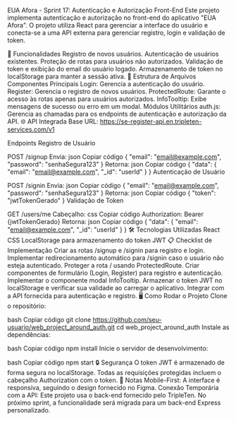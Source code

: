 EUA Afora - Sprint 17: Autenticação e Autorização Front-End
Este projeto implementa autenticação e autorização no front-end do aplicativo "EUA Afora". O projeto utiliza React para gerenciar a interface do usuário e conecta-se a uma API externa para gerenciar registro, login e validação de token.

🚀 Funcionalidades
Registro de novos usuários.
Autenticação de usuários existentes.
Proteção de rotas para usuários não autorizados.
Validação de token e exibição do email do usuário logado.
Armazenamento de token no localStorage para manter a sessão ativa.
📁 Estrutura de Arquivos
Componentes Principais
Login: Gerencia a autenticação do usuário.
Register: Gerencia o registro de novos usuários.
ProtectedRoute: Garante o acesso às rotas apenas para usuários autorizados.
InfoTooltip: Exibe mensagens de sucesso ou erro em um modal.
Módulos Utilitários
auth.js: Gerencia as chamadas para os endpoints de autenticação e autorização da API.
🌐 API Integrada
Base URL:
https://se-register-api.en.tripleten-services.com/v1

Endpoints
Registro de Usuário

POST /signup
Envia:
json
Copiar código
{
  "email": "email@example.com",
  "password": "senhaSegura123"
}
Retorna:
json
Copiar código
{
  "data": {
    "email": "email@example.com",
    "_id": "userId"
  }
}
Autenticação de Usuário

POST /signin
Envia:
json
Copiar código
{
  "email": "email@example.com",
  "password": "senhaSegura123"
}
Retorna:
json
Copiar código
{
  "token": "jwtTokenGerado"
}
Validação de Token

GET /users/me
Cabeçalho:
css
Copiar código
Authorization: Bearer {jwtTokenGerado}
Retorna:
json
Copiar código
{
  "data": {
    "email": "email@example.com",
    "_id": "userId"
  }
}
🛠 Tecnologias Utilizadas
React
CSS
LocalStorage para armazenamento do token JWT
📋 Checklist de Implementação
 Criar as rotas /signup e /signin para registro e login.
 Implementar redirecionamento automático para /signin caso o usuário não esteja autenticado.
 Proteger a rota / usando ProtectedRoute.
 Criar componentes de formulário (Login, Register) para registro e autenticação.
 Implementar o componente modal InfoTooltip.
 Armazenar o token JWT no localStorage e verificar sua validade ao carregar o aplicativo.
 Integrar com a API fornecida para autenticação e registro.
🖥 Como Rodar o Projeto
Clone o repositório:

bash
Copiar código
git clone https://github.com/seu-usuario/web_project_around_auth.git
cd web_project_around_auth
Instale as dependências:

bash
Copiar código
npm install
Inicie o servidor de desenvolvimento:

bash
Copiar código
npm start
🔒 Segurança
O token JWT é armazenado de forma segura no localStorage.
Todas as requisições protegidas incluem o cabeçalho Authorization com o token.
📑 Notas
Mobile-First: A interface é responsiva, seguindo o design fornecido no Figma.
Conexão Temporária com a API: Este projeto usa o back-end fornecido pelo TripleTen. No próximo sprint, a funcionalidade será migrada para um back-end Express personalizado.